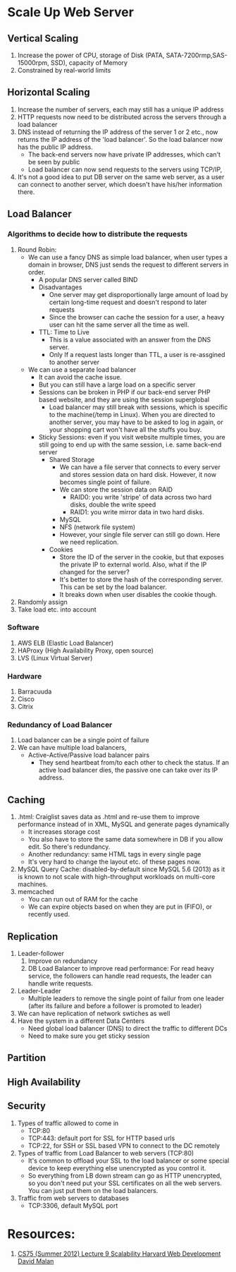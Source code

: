 # Scale Up Web Server

## Vertical Scaling
1. Increase the power of CPU, storage of Disk (PATA, SATA-7200rmp,SAS-15000rpm, SSD), capacity of Memory
2. Constrained by real-world limits

## Horizontal Scaling
1. Increase the number of servers, each may still has a unique IP address
2. HTTP requests now need to be distributed across the servers through a load balancer
3. DNS instead of returning the IP address of the server 1 or 2 etc., now returns the IP address of the 'load balancer'. So the load balancer now has the public IP address.
   * The back-end servers now have private IP addresses, which can't be seen by public 
   * Load balancer can now send requests to the servers using TCP/IP, 
4. It's not a good idea to put DB server on the same web server, as a user can connect to another server, which doesn't have his/her information there.
## Load Balancer

### Algorithms to decide how to distribute the requests
1. Round Robin: 
   * We can use a fancy DNS as simple load balancer, when user types a domain in browser, DNS just sends the request to different servers in order.
      * A popular DNS server called BIND
      * Disadvantages
         * One server may get disproportionally large amount of load by certain long-time request and doesn't respond to later requests
         * Since the browser can cache the session for a user, a heavy user can hit the same server all the time as well.
      * TTL: Time to Live
         * This is a value associated with an answer from the DNS server.
         * Only If a request lasts longer than TTL, a user is re-assgined to another server
   * We can use a separate load balancer
      * It can avoid the cache issue.
      * But you can still have a large load on a specific server
      * Sessions can be broken in PHP if our back-end server PHP based website, and they are using the session superglobal 
         * Load balancer may still break with sessions, which is specific to the machine(/temp in Linux). When you are directed to another server, you may have to be asked to log in again, or your shopping cart won't have all the stuffs you buy.
      * Sticky Sessions: even if you visit website multiple times, you are still going to end up with the same session, i.e. same back-end server
         * Shared Storage
            * We can have a file server that connects to every server and stores session data on hard disk. However, it now becomes single point of failure.
            * We can store the session data on RAID
               * RAID0: you write 'stripe' of data across two hard disks, double the write speed
               * RAID1: you write mirror data  in two hard disks.
            * MySQL
            * NFS (network file system)
            * However, your single file server can still go down. Here we need replication.
         * Cookies
            * Store the ID of the server in the cookie, but that exposes the private IP to external world. Also, what if the IP changed  for the server?
            * It's better to store the hash of the corresponding server. This can be set by the load balancer.
            * It breaks down when user disables the cookie though.
2. Randomly assign      
3. Take load etc. into account

### Software
1. AWS ELB (Elastic Load Balancer)
2. HAProxy (High Availability Proxy, open source)
3. LVS (Linux Virtual Server) 

### Hardware
1. Barracuuda
2. Cisco
3. Citrix

### Redundancy of Load Balancer
1. Load balancer can be a single point of failure
2. We can have multiple load balancers, 
   * Active-Active/Passive load balancer pairs
      * They send heartbeat from/to each other to check the status. If an active load balancer dies, the passive one can take over its IP address.
## Caching
1. .html: Craiglist saves data as .html and re-use them to improve performance instead of in XML, MySQL and generate pages dynamically
   * It increases storage cost
   * You also have to store the same data somewhere in DB if you allow edit. So there's redundancy.
   * Another redundancy: same HTML tags in every single page 
   * It's very hard to change the layout etc. of these pages now.
3. MySQL Query Cache: disabled-by-default since MySQL 5.6 (2013) as it is known to not scale with high-throughput workloads on multi-core machines.
4. memcached
   * You can run out of RAM for the cache
   * We can expire objects based on when they are put in (FIFO), or recently used. 

## Replication
1. Leader-follower
    1. Improve on redundancy
    2. DB Load Balancer to improve read performance: For read heavy service, the followers can handle read requests, the leader can handle write requests.
2. Leader-Leader
   * Multiple leaders to remove the single point of failur  from one leader (after its failure and before a follower is promoted to leader)  
3. We can have replication of network swtiches as well
4. Have the system in a different Data Centers
   * Need global load balancer (DNS) to direct the traffic to different DCs
   * Need to make sure you get sticky session 

## Partition
## High Availability
## Security
1. Types of traffic allowed to come in
   * TCP:80
   * TCP:443: default port for SSL for HTTP based urls
   * TCP:22, for SSH or SSL based VPN to connect to the DC remotely
3. Types of traffic from Load Balancer to web servers (TCP:80)
   * It's common to offload your SSL to the load balancer or some special device to keep everything else unencrypted as you control it.
   * So everything from LB down stream can go as HTTP unencrypted, so you don't need put your SSL certificates on all the web servers. You can just put them on the load balancers.
4. Traffic from web servers to databases
   * TCP:3306, default MySQL port

# Resources:
1. [CS75 (Summer 2012) Lecture 9 Scalability Harvard Web Development David Malan](https://youtu.be/-W9F__D3oY4)
